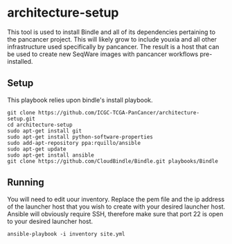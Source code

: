 architecture-setup
================

This tool is used to install Bindle and all of its dependencies pertaining to the pancancer project. 
This will likely grow to include youxia and all other infrastructure used specifically by pancancer. 
The result is a host that can be used to create new SeqWare images with pancancer workflows pre-installed.

## Setup

This playbook relies upon bindle's install playbook. 

    git clone https://github.com/ICGC-TCGA-PanCancer/architecture-setup.git
    cd architecture-setup
    sudo apt-get install git
    sudo apt-get install python-software-properties
    sudo add-apt-repository ppa:rquillo/ansible
    sudo apt-get update
    sudo apt-get install ansible
    git clone https://github.com/CloudBindle/Bindle.git playbooks/Bindle

## Running 

You will need to edit uour inventory. Replace the pem file and the ip address of the launcher host that you wish to create with your desired launcher host. Ansible will obviously require SSH, therefore make sure that port 22 is open to your desired launcher host. 
        
    ansible-playbook -i inventory site.yml

